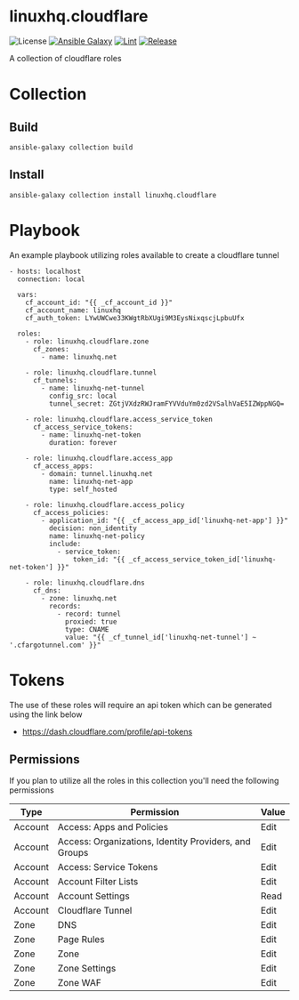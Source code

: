 # linuxhq.cloudflare

![License](https://img.shields.io/badge/license-GPLv3-lightgreen)
[![Ansible Galaxy](https://img.shields.io/badge/collection-linuxhq.cloudflare-blue)](https://galaxy.ansible.com/linuxhq/cloudflare)
[![Lint](https://github.com/linuxhq/ansible-collection-cloudflare/actions/workflows/pre-commit.yml/badge.svg)](https://github.com/linuxhq/ansible-collection-cloudflare/actions/workflows/pre-commit.yml)
[![Release](https://github.com/linuxhq/ansible-collection-cloudflare/actions/workflows/release.yml/badge.svg)](https://github.com/linuxhq/ansible-collection-cloudflare/actions/workflows/release.yml)

A collection of cloudflare roles

# Collection

## Build

    ansible-galaxy collection build

## Install

    ansible-galaxy collection install linuxhq.cloudflare

# Playbook

An example playbook utilizing roles available to create a cloudflare tunnel

    - hosts: localhost
      connection: local

      vars:
        cf_account_id: "{{ _cf_account_id }}"
        cf_account_name: linuxhq
        cf_auth_token: LYwUWCwe33KWgtRbXUgi9M3EysNixqscjLpbuUfx

      roles:
        - role: linuxhq.cloudflare.zone
          cf_zones:
            - name: linuxhq.net

        - role: linuxhq.cloudflare.tunnel
          cf_tunnels:
            - name: linuxhq-net-tunnel
              config_src: local
              tunnel_secret: ZGtjVXdzRWJramFYVVduYm0zd2VSalhVaE5IZWppNGQ=

        - role: linuxhq.cloudflare.access_service_token
          cf_access_service_tokens:
            - name: linuxhq-net-token
              duration: forever

        - role: linuxhq.cloudflare.access_app
          cf_access_apps:
            - domain: tunnel.linuxhq.net
              name: linuxhq-net-app
              type: self_hosted

        - role: linuxhq.cloudflare.access_policy
          cf_access_policies:
            - application_id: "{{ _cf_access_app_id['linuxhq-net-app'] }}"
              decision: non_identity
              name: linuxhq-net-policy
              include:
                - service_token:
                    token_id: "{{ _cf_access_service_token_id['linuxhq-net-token'] }}"

        - role: linuxhq.cloudflare.dns
          cf_dns:
            - zone: linuxhq.net
              records:
                - record: tunnel
                  proxied: true
                  type: CNAME
                  value: "{{ _cf_tunnel_id['linuxhq-net-tunnel'] ~ '.cfargotunnel.com' }}"

# Tokens

The use of these roles will require an api token which can be generated using the link below

* https://dash.cloudflare.com/profile/api-tokens

## Permissions

If you plan to utilize all the roles in this collection you'll need the following permissions

| Type    | Permission                                            | Value |
| ------- | ----------------------------------------------------- | ----- |
| Account | Access: Apps and Policies                             | Edit  |
| Account | Access: Organizations, Identity Providers, and Groups | Edit  |
| Account | Access: Service Tokens                                | Edit  |
| Account | Account Filter Lists                                  | Edit  |
| Account | Account Settings                                      | Read  |
| Account | Cloudflare Tunnel                                     | Edit  |
| Zone    | DNS                                                   | Edit  |
| Zone    | Page Rules                                            | Edit  |
| Zone    | Zone                                                  | Edit  |
| Zone    | Zone Settings                                         | Edit  |
| Zone    | Zone WAF                                              | Edit  |
